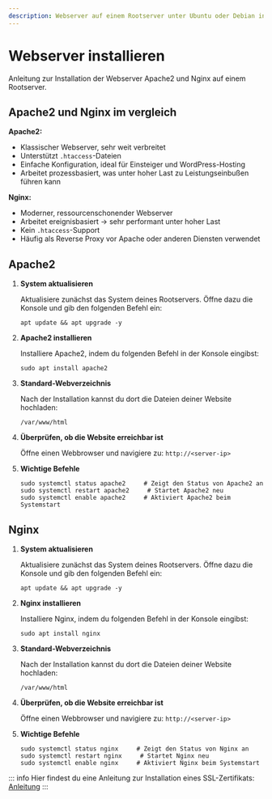 ```yaml
---
description: Webserver auf einem Rootserver unter Ubuntu oder Debian installieren - komplette Anleitung für Apache2 und Nginx Setup auf Rootservern.
---
```


# Webserver installieren

Anleitung zur Installation der Webserver Apache2 und Nginx auf einem Rootserver.

## Apache2 und Nginx im vergleich

<strong>Apache2:</strong>

- Klassischer Webserver, sehr weit verbreitet
- Unterstützt `.htaccess`-Dateien
- Einfache Konfiguration, ideal für Einsteiger und WordPress-Hosting
- Arbeitet prozessbasiert, was unter hoher Last zu Leistungseinbußen führen kann

<strong>Nginx:</strong>

- Moderner, ressourcenschonender Webserver
- Arbeitet ereignisbasiert → sehr performant unter hoher Last
- Kein `.htaccess`-Support
- Häufig als Reverse Proxy vor Apache oder anderen Diensten verwendet

## Apache2

1. <strong>System aktualisieren</strong>

    Aktualisiere zunächst das System deines Rootservers. Öffne dazu die Konsole und gib den folgenden Befehl ein:

    ```
    apt update && apt upgrade -y
    ```

2. <strong>Apache2 installieren</strong>

    Installiere Apache2, indem du folgenden Befehl in der Konsole eingibst:

    ```
    sudo apt install apache2
    ```

3. <strong>Standard-Webverzeichnis</strong>

    Nach der Installation kannst du dort die Dateien deiner Website hochladen:

    ```
    /var/www/html
    ```

4. <strong>Überprüfen, ob die Website erreichbar ist</strong>

    Öffne einen Webbrowser und navigiere zu: ``` http://<server-ip> ```

5. <strong>Wichtige Befehle</strong>

    ```
    sudo systemctl status apache2     # Zeigt den Status von Apache2 an
    sudo systemctl restart apache2     # Startet Apache2 neu
    sudo systemctl enable apache2     # Aktiviert Apache2 beim Systemstart
    ```

## Nginx

1. <strong>System aktualisieren</strong>

    Aktualisiere zunächst das System deines Rootservers. Öffne dazu die Konsole und gib den folgenden Befehl ein:

    ```
    apt update && apt upgrade -y
    ```

2. <strong>Nginx installieren</strong>

    Installiere Nginx, indem du folgenden Befehl in der Konsole eingibst:

    ```
    sudo apt install nginx
    ```

3. <strong>Standard-Webverzeichnis</strong>

    Nach der Installation kannst du dort die Dateien deiner Website hochladen:

    ```
    /var/www/html
    ```

4. <strong>Überprüfen, ob die Website erreichbar ist</strong>

    Öffne einen Webbrowser und navigiere zu: ``` http://<server-ip> ```

5. <strong>Wichtige Befehle</strong>

    ```
    sudo systemctl status nginx     # Zeigt den Status von Nginx an
    sudo systemctl restart nginx     # Startet Nginx neu
    sudo systemctl enable nginx     # Aktiviert Nginx beim Systemstart
    ```

::: info
Hier findest du eine Anleitung zur Installation eines SSL-Zertifikats: [Anleitung](certbot-installieren.md)
:::
